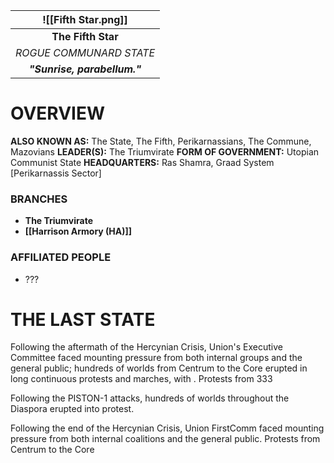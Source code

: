 
|     ![[Fifth Star.png]]      |
| :--------------------------: |
|      **The Fifth Star**      |
|   *ROGUE COMMUNARD STATE*    |
| ***"Sunrise, parabellum."*** |
# **OVERVIEW**
**ALSO KNOWN AS:** The State, The Fifth, Perikarnassians, The Commune, Mazovians
**LEADER(S):** The Triumvirate
**FORM OF GOVERNMENT:** Utopian Communist State
**HEADQUARTERS:** Ras Shamra, Graad System [Perikarnassis Sector]

### **BRANCHES**
- **The Triumvirate**
- **[[Harrison Armory (HA)]]**

### **AFFILIATED PEOPLE**
- ???


# **THE LAST STATE**
Following the aftermath of the Hercynian Crisis, Union's Executive Committee faced mounting pressure from both internal groups and the general public; hundreds of worlds from Centrum to the Core erupted in long continuous protests and marches, with . Protests from 333

Following the PISTON-1 attacks, hundreds of worlds throughout the Diaspora erupted into protest. 



Following the end of the Hercynian Crisis, Union FirstComm faced mounting pressure from both internal coalitions and the general public. Protests from Centrum to the Core 

